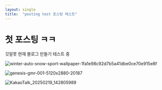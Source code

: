 ```yaml
---
layout: single
title:  "posting test 포스팅 테스트"
---
```


# 첫 포스팅 ㅋㅋ

깃알못 현재 블로그 만들기 테스트 중

![winter-auto-snow-sport-wallpaper-1fa1e98c92d7b5a41dbe0ce70e915e8f](C:\GGFB-PRACTICE\github-blog-test\0603ksh.github.io\images\2025-01-09-first\winter-auto-snow-sport-wallpaper-1fa1e98c92d7b5a41dbe0ce70e915e8f.jpg)

![genesis-gmr-001-5120x2880-20187](../images/2025-01-09-first/genesis-gmr-001-5120x2880-20187.jpg)

![KakaoTalk_20250219_142805989](C:\GGFB-PRACTICE\github-blog-test\0603ksh.github.io\images\2025-01-09-first\KakaoTalk_20250219_142805989.jpg)

